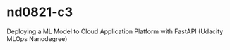 # nd0821-c3
Deploying a ML Model to Cloud Application Platform with FastAPI (Udacity MLOps Nanodegree)
